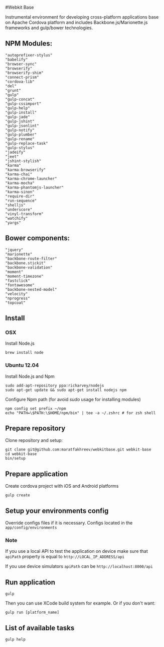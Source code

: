 #Webkit Base

Instrumental environment for developing cross-platform applications base on Apache Cordova platform and includes Backbone.js/Marionette.js frameworks and gulp/bower technologies.

## NPM Modules:
    "autoprefixer-stylus"
    "babelify"
    "browser-sync"
    "browserify"
    "browserify-shim"
    "connect-prism"
    "cordova-lib"
    "del"
    "grunt"
    "gulp"
    "gulp-concat"
    "gulp-cssimport"
    "gulp-help"
    "gulp-install"
    "gulp-jade"
    "gulp-jshint"
    "gulp-jsonlint"
    "gulp-notify"
    "gulp-plumber"
    "gulp-rename"
    "gulp-replace-task"
    "gulp-stylus"
    "jadeify"
    "jeet"
    "jshint-stylish"
    "karma"
    "karma-browserify"
    "karma-chai"
    "karma-chrome-launcher"
    "karma-mocha"
    "karma-phantomjs-launcher"
    "karma-sinon"
    "require-dir"
    "run-sequence"
    "shelljs"
    "underscore"
    "vinyl-transform"
    "watchify"
    "yargs"

## Bower components:
    "jquery"
    "marionette"
    "backbone-route-filter"
    "backbone.stickit"
    "backbone-validation"
    "moment"
    "moment-timezone"
    "fastclick"
    "fontawesome"
    "backbone-nested-model"
    "velocity"
    "nprogress"
    "topcoat"

## Install
### OSX

Install Node.js

    brew install node

### Ubuntu 12.04

Install Node.js and Npm

    sudo add-apt-repository ppa:richarvey/nodejs
    sudo apt-get update && sudo apt-get install nodejs npm

Configure Npm path (for avoid _sudo_ usage for installing modules)

    npm config set prefix ~/npm
    echo "PATH=\$PATH:\$HOME/npm/bin" | tee -a ~/.zshrc # for zsh shell

## Prepare repository

Clone repository and setup:

    git clone git@github.com:maratfakhreev/webkitbase.git webkit-base
    cd webkit-base
    bin/setup

## Prepare application

Create cordova project with iOS and Android platforms

    gulp create

## Setup your environments config

Override configs files if it is necessary. Configs located in the `app/config/environments`

### Note
If you use a local API to test the application on device make sure that `apiPath` property is equal to `http://LOCAL_IP_ADDRESS/api`

If you use device simulators `apiPath` can be `http://localhost:8000/api`

## Run application

    gulp

Then you can use XCode build system for example. Or if you don't want:

    gulp run [platform_name]

## List of available tasks

    gulp help
